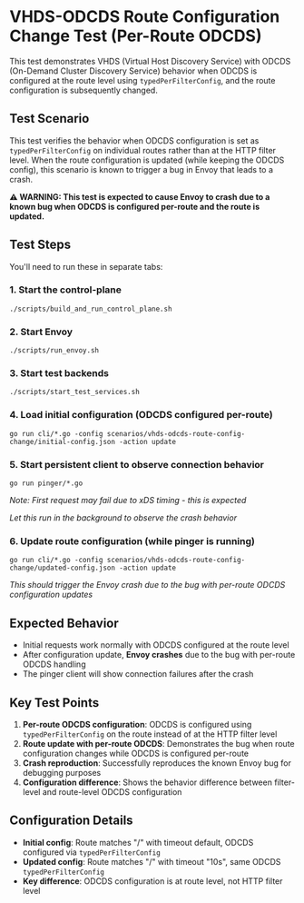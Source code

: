 # VHDS-ODCDS Route Configuration Change Test (Per-Route ODCDS)

This test demonstrates VHDS (Virtual Host Discovery Service) with ODCDS (On-Demand Cluster Discovery Service) behavior when ODCDS is configured at the route level using `typedPerFilterConfig`, and the route configuration is subsequently changed.

## Test Scenario

This test verifies the behavior when ODCDS configuration is set as `typedPerFilterConfig` on individual routes rather than at the HTTP filter level. When the route configuration is updated (while keeping the ODCDS config), this scenario is known to trigger a bug in Envoy that leads to a crash.

**⚠️ WARNING: This test is expected to cause Envoy to crash due to a known bug when ODCDS is configured per-route and the route is updated.**

## Test Steps

You'll need to run these in separate tabs:

### 1. Start the control-plane
```
./scripts/build_and_run_control_plane.sh
```

### 2. Start Envoy
```
./scripts/run_envoy.sh
```

### 3. Start test backends
```
./scripts/start_test_services.sh
```

### 4. Load initial configuration (ODCDS configured per-route)
```
go run cli/*.go -config scenarios/vhds-odcds-route-config-change/initial-config.json -action update
```

### 5. Start persistent client to observe connection behavior
```
go run pinger/*.go
```
*Note: First request may fail due to xDS timing - this is expected*

*Let this run in the background to observe the crash behavior*

### 6. Update route configuration (while pinger is running) 
```
go run cli/*.go -config scenarios/vhds-odcds-route-config-change/updated-config.json -action update
```

*This should trigger the Envoy crash due to the bug with per-route ODCDS configuration updates*

## Expected Behavior

- Initial requests work normally with ODCDS configured at the route level
- After configuration update, **Envoy crashes** due to the bug with per-route ODCDS handling
- The pinger client will show connection failures after the crash

## Key Test Points

1. **Per-route ODCDS configuration**: ODCDS is configured using `typedPerFilterConfig` on the route instead of at the HTTP filter level
2. **Route update with per-route ODCDS**: Demonstrates the bug when route configuration changes while ODCDS is configured per-route
3. **Crash reproduction**: Successfully reproduces the known Envoy bug for debugging purposes
4. **Configuration difference**: Shows the behavior difference between filter-level and route-level ODCDS configuration

## Configuration Details

- **Initial config**: Route matches "/" with timeout default, ODCDS configured via `typedPerFilterConfig`
- **Updated config**: Route matches "/" with timeout "10s", same ODCDS `typedPerFilterConfig` 
- **Key difference**: ODCDS configuration is at route level, not HTTP filter level